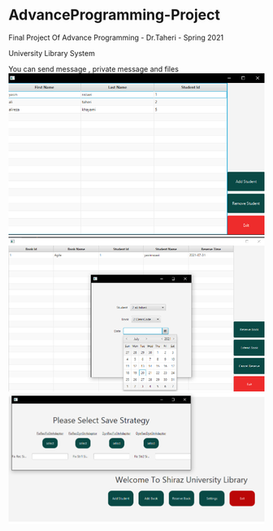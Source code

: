 # AdvanceProgramming-Project

Final Project Of Advance Programming - Dr.Taheri - Spring 2021

University Library System

You can send message , private message and files
![Screenshot](p1.png)
![Screenshot](p2.png)
![Screenshot](p3.png)
